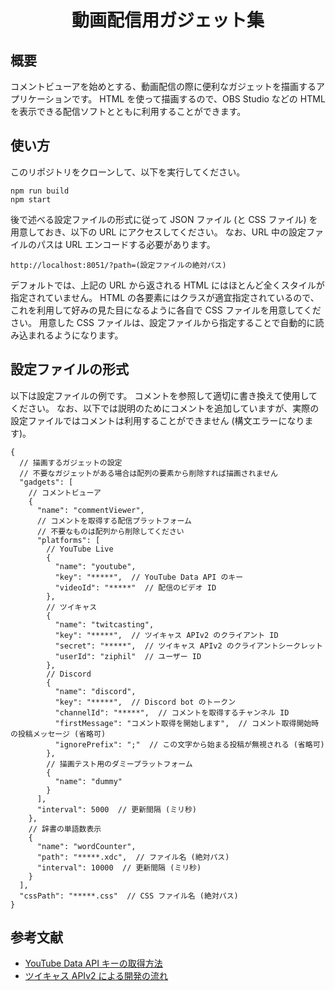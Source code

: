 <div align="center">
<h1>動画配信用ガジェット集</h1>
</div>


## 概要
コメントビューアを始めとする、動画配信の際に便利なガジェットを描画するアプリケーションです。
HTML を使って描画するので、OBS Studio などの HTML を表示できる配信ソフトとともに利用することができます。

## 使い方
このリポジトリをクローンして、以下を実行してください。
```
npm run build
npm start
```
後で述べる設定ファイルの形式に従って JSON ファイル (と CSS ファイル) を用意しておき、以下の URL にアクセスしてください。
なお、URL 中の設定ファイルのパスは URL エンコードする必要があります。
```
http://localhost:8051/?path=(設定ファイルの絶対パス)
```
デフォルトでは、上記の URL から返される HTML にはほとんど全くスタイルが指定されていません。
HTML の各要素にはクラスが適宜指定されているので、これを利用して好みの見た目になるように各自で CSS ファイルを用意してください。
用意した CSS ファイルは、設定ファイルから指定することで自動的に読み込まれるようになります。

## 設定ファイルの形式
以下は設定ファイルの例です。
コメントを参照して適切に書き換えて使用してください。
なお、以下では説明のためにコメントを追加していますが、実際の設定ファイルではコメントは利用することができません (構文エラーになります)。
```jsonc
{
  // 描画するガジェットの設定
  // 不要なガジェットがある場合は配列の要素から削除すれば描画されません
  "gadgets": [
    // コメントビューア
    {
      "name": "commentViewer",
      // コメントを取得する配信プラットフォーム
      // 不要なものは配列から削除してください
      "platforms": [
        // YouTube Live
        {
          "name": "youtube",
          "key": "*****",  // YouTube Data API のキー
          "videoId": "*****"  // 配信のビデオ ID
        },
        // ツイキャス
        {
          "name": "twitcasting",
          "key": "*****",  // ツイキャス APIv2 のクライアント ID
          "secret": "*****",  // ツイキャス APIv2 のクライアントシークレット
          "userId": "ziphil"  // ユーザー ID
        },
        // Discord
        {
          "name": "discord",
          "key": "*****",  // Discord bot のトークン
          "channelId": "*****",  // コメントを取得するチャンネル ID
          "firstMessage": "コメント取得を開始します",  // コメント取得開始時の投稿メッセージ (省略可)
          "ignorePrefix": ";"  // この文字から始まる投稿が無視される (省略可)
        },
        // 描画テスト用のダミープラットフォーム
        {
          "name": "dummy"
        }
      ],
      "interval": 5000  // 更新間隔 (ミリ秒)
    },
    // 辞書の単語数表示
    {
      "name": "wordCounter",
      "path": "*****.xdc",  // ファイル名 (絶対パス)
      "interval": 10000  // 更新間隔 (ミリ秒)
    }
  ],
  "cssPath": "*****.css"  // CSS ファイル名 (絶対パス)
}
```

## 参考文献
- [YouTube Data API キーの取得方法](https://qiita.com/iroiro_bot/items/1016a6a439dfb8d21eca)
- [ツイキャス APIv2 による開発の流れ](https://twitcasting.tv/indexapi.php)